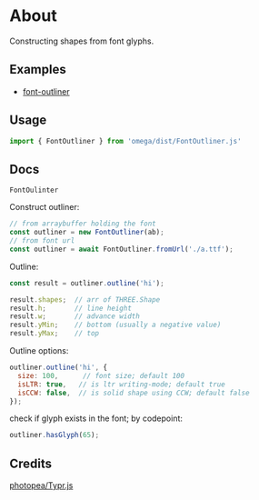 # About

Constructing shapes from font glyphs.



## Examples

- [font-outliner](https://ycw.github.io/omega/ex/font-outliner/)



## Usage

```js
import { FontOutliner } from 'omega/dist/FontOutliner.js'
```



## Docs

`FontOulinter`

Construct outliner:

```js
// from arraybuffer holding the font
const outliner = new FontOutliner(ab);
// from font url 
const outliner = await FontOutliner.fromUrl('./a.ttf');
```

Outline:

```js
const result = outliner.outline('hi');

result.shapes;  // arr of THREE.Shape
result.h;       // line height
result.w;       // advance width
result.yMin;    // bottom (usually a negative value)
result.yMax;    // top
```

Outline options:

```js
outliner.outline('hi', {
  size: 100,      // font size; default 100
  isLTR: true,   // is ltr writing-mode; default true
  isCCW: false,  // is solid shape using CCW; default false
});
```

check if glyph exists in the font; by codepoint:

```js 
outliner.hasGlyph(65);
```



## Credits

[photopea/Typr.js](https://github.com/photopea/Typr.js)